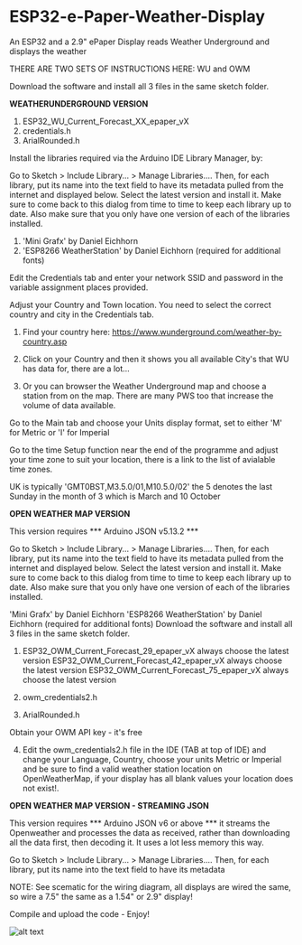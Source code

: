 # ESP32-e-Paper-Weather-Display
An ESP32 and a 2.9" ePaper Display reads Weather Underground and displays the weather

THERE ARE TWO SETS OF INSTRUCTIONS HERE: WU and OWM

Download the software and install all 3 files in the same sketch folder.

**WEATHERUNDERGROUND VERSION**

1. ESP32_WU_Current_Forecast_XX_epaper_vX
2. credentials.h
3. ArialRounded.h 

Install the libraries required via the Arduino IDE Library Manager, by:

Go to Sketch > Include
Library... > Manage
Libraries.... Then, for each library, put its name into the text field
to have its metadata pulled from the internet and displayed below. Select the
latest version and install it. Make sure to come back to this dialog from time to
time to keep each library up to date. Also make sure that you only have one
version of each of the libraries installed.

1. 'Mini Grafx' by Daniel Eichhorn
2. 'ESP8266 WeatherStation' by Daniel Eichhorn (required for additional fonts)

Edit the Credentials tab and enter your network SSID and password in the variable assignment places provided.

Adjust your Country and Town location. You need to select the correct country and city in the Credentials tab.

1. Find your country here: https://www.wunderground.com/weather-by-country.asp

2. Click on your Country and then it shows you all available City's that WU has data for, there are a lot...

3. Or you can browser the Weather Underground map and choose a station from on the map. There are many PWS too that increase the volume of data available.

Go to the Main tab and choose your Units display format, set to either 'M' for Metric or 'I' for Imperial

Go to the time Setup function near the end of the programme and adjust your time zone to suit your location, there is a link to the list of avialable time zones.

UK is typically 'GMT0BST,M3.5.0/01,M10.5.0/02'  the 5 denotes the last Sunday in the month of 3 which is March and 10 October

**OPEN WEATHER MAP VERSION**

This version requires *** Arduino JSON v5.13.2 ***

Go to Sketch > Include Library... > Manage Libraries.... Then, for each library, put its name into the text field to have its metadata pulled from the internet and displayed below. Select the latest version and install it. Make sure to come back to this dialog from time to time to keep each library up to date. Also make sure that you only have one version of each of the libraries installed.

'Mini Grafx' by Daniel Eichhorn
'ESP8266 WeatherStation' by Daniel Eichhorn (required for additional fonts)
Download the software and install all 3 files in the same sketch folder.

1. ESP32_OWM_Current_Forecast_29_epaper_vX always choose the latest version
   ESP32_OWM_Current_Forecast_42_epaper_vX always choose the latest version
   ESP32_OWM_Current_Forecast_75_epaper_vX always choose the latest version

2. owm_credentials2.h

3. ArialRounded.h 

Obtain your OWM API key - it's free

4. Edit the owm_credentials2.h file in the IDE (TAB at top of IDE) and change your Language, Country, choose your units Metric or Imperial and be sure to find a valid weather station location on OpenWeatherMap, if your display has all blank values your location does not exist!.

**OPEN WEATHER MAP VERSION - STREAMING JSON**

This version requires *** Arduino JSON v6 or above *** it streams the Openweather and processes the data as received, rather than downloading all the data first, then decoding it. It uses a lot less memory this way.

Go to Sketch > Include Library... > Manage Libraries.... Then, for each library, put its name into the text field to have its metadata 

NOTE: See scematic for the wiring diagram, all displays are wired the same, so wire a 7.5" the same as a 1.54" or 2.9" display!

Compile and upload the code - Enjoy!

![alt text](https://github.com/G6EJD/ESP32-e-Paper-Weather-Display/blob/master/IMG_2096b.jpg)

